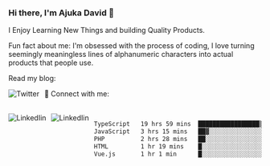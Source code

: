 ### Hi there, I'm Ajuka David 🥷

I Enjoy Learning New Things and building Quality Products.

Fun fact about me: I'm obsessed with the process of coding, I love turning seemingly meaningless lines of alphanumeric characters into actual products that people use.

Read my blog:

<a href="https://tobit.hashnode.dev/"> <img src="https://img.shields.io/badge/Hashnode-2962FF?style=for-the-badge&logo=hashnode&logoColor=white"
     alt="Twitter"
     style="float: left; margin-right: 10px;" /> </a>


📱 Connect with me: 

<br />
<a href="https://www.linkedin.com/in/david-ajuka-630660144/"> <img src="https://img.shields.io/badge/LinkedIn-0077B5?style=for-the-badge&logo=linkedin&logoColor=white"
     alt="LinkedIin"
     style="float: left; margin-right: 10px;" /> </a> <a href="mailto:ajuka.zephiniah@gmail.com"> <img src="https://img.shields.io/badge/Gmail-D14836?style=for-the-badge&logo=gmail&logoColor=white"
     alt="LinkedIin"
     style="float: left; margin-right: 10px;" /> </a>
     

<!--START_SECTION:waka-->

```txt
TypeScript   19 hrs 59 mins  █████████████████▒░░░░░░░   68.98 %
JavaScript   3 hrs 15 mins   ██▓░░░░░░░░░░░░░░░░░░░░░░   11.26 %
PHP          2 hrs 28 mins   ██░░░░░░░░░░░░░░░░░░░░░░░   08.52 %
HTML         1 hr 19 mins    █░░░░░░░░░░░░░░░░░░░░░░░░   04.56 %
Vue.js       1 hr 1 min      █░░░░░░░░░░░░░░░░░░░░░░░░   03.53 %
```

<!--END_SECTION:waka-->
